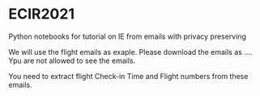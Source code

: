# ECIR2021
Python notebooks for tutorial on IE from emails with privacy preserving

We will use the flight emails as exaple. Please download the emails as .... Ypu are not allowed to see the emails.

You need to extract flight Check-in Time and Flight numbers from these emails.

